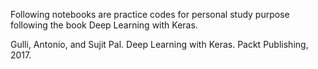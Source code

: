 Following notebooks are practice codes for personal study purpose following the book Deep Learning with Keras.

Gulli, Antonio, and Sujit Pal. Deep Learning with Keras. Packt Publishing, 2017.